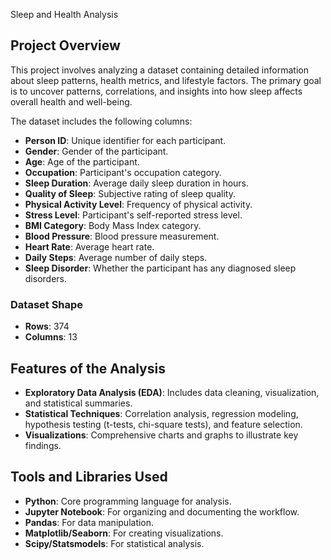 Sleep and Health Analysis

## Project Overview
This project involves analyzing a dataset containing detailed information about sleep patterns, health metrics, and lifestyle factors. The primary goal is to uncover patterns, correlations, and insights into how sleep affects overall health and well-being.

The dataset includes the following columns:
- **Person ID**: Unique identifier for each participant.
- **Gender**: Gender of the participant.
- **Age**: Age of the participant.
- **Occupation**: Participant's occupation category.
- **Sleep Duration**: Average daily sleep duration in hours.
- **Quality of Sleep**: Subjective rating of sleep quality.
- **Physical Activity Level**: Frequency of physical activity.
- **Stress Level**: Participant's self-reported stress level.
- **BMI Category**: Body Mass Index category.
- **Blood Pressure**: Blood pressure measurement.
- **Heart Rate**: Average heart rate.
- **Daily Steps**: Average number of daily steps.
- **Sleep Disorder**: Whether the participant has any diagnosed sleep disorders.

### Dataset Shape
- **Rows**: 374
- **Columns**: 13

## Features of the Analysis
- **Exploratory Data Analysis (EDA)**: Includes data cleaning, visualization, and statistical summaries.
- **Statistical Techniques**: Correlation analysis, regression modeling, hypothesis testing (t-tests, chi-square tests), and feature selection.
- **Visualizations**: Comprehensive charts and graphs to illustrate key findings.

## Tools and Libraries Used
- **Python**: Core programming language for analysis.
- **Jupyter Notebook**: For organizing and documenting the workflow.
- **Pandas**: For data manipulation.
- **Matplotlib/Seaborn**: For creating visualizations.
- **Scipy/Statsmodels**: For statistical analysis.

